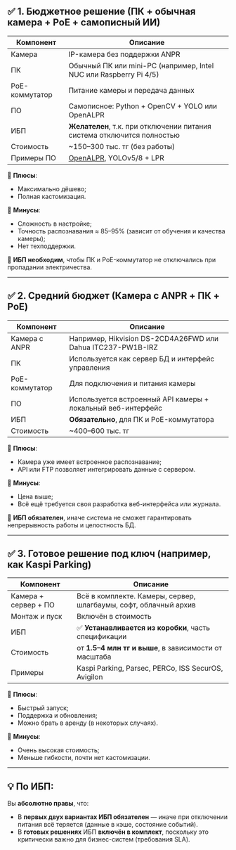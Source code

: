 ## ✅ **1. Бюджетное решение (ПК + обычная камера + PoE + самописный ИИ)**

| Компонент      | Описание                                                                |
| -------------- | ----------------------------------------------------------------------- |
| Камера         | IP-камера без поддержки ANPR                                            |
| ПК             | Обычный ПК или mini-PC (например, Intel NUC или Raspberry Pi 4/5)       |
| PoE-коммутатор | Питание камеры и передача данных                                        |
| ПО             | Самописное: Python + OpenCV + YOLO или OpenALPR                         |
| ИБП            | **Желателен**, т.к. при отключении питания система отключится полностью |
| Стоимость      | \~150–300 тыс. тг (без работы)                                          |
| Примеры ПО     | [OpenALPR](https://github.com/openalpr/openalpr), YOLOv5/8 + LPR        |

📌 **Плюсы**:

* Максимально дёшево;
* Полная кастомизация.

📌 **Минусы**:

* Сложность в настройке;
* Точность распознавания ≈ 85–95% (зависит от обучения и качества камеры);
* Нет техподдержки.

📌 **ИБП необходим**, чтобы ПК и PoE-коммутатор не отключались при пропадании электричества.

---

## ✅ **2. Средний бюджет (Камера с ANPR + ПК + PoE)**

| Компонент      | Описание                                                     |
| -------------- | ------------------------------------------------------------ |
| Камера с ANPR  | Например, Hikvision DS-2CD4A26FWD или Dahua ITC237-PW1B-IRZ  |
| ПК             | Используется как сервер БД и интерфейс управления            |
| PoE-коммутатор | Для подключения и питания камеры                             |
| ПО             | Используется встроенный API камеры + локальный веб-интерфейс |
| ИБП            | **Обязательно**, для ПК и PoE-коммутатора                    |
| Стоимость      | \~400–600 тыс. тг                                            |

📌 **Плюсы**:

* Камера уже имеет встроенное распознавание;
* API или FTP позволяет интегрировать данные с сервером.

📌 **Минусы**:

* Цена выше;
* Всё ещё требуется своя разработка веб-интерфейса или журнала.

📌 **ИБП обязателен**, иначе система не сможет гарантировать непрерывность работы и целостность БД.

---

## ✅ **3. Готовое решение под ключ (например, как Kaspi Parking)**

| Компонент            | Описание                                                         |
| -------------------- | ---------------------------------------------------------------- |
| Камера + сервер + ПО | Всё в комплекте. Камеры, сервер, шлагбаумы, софт, облачный архив |
| Монтаж и пуск        | Включён в стоимость                                              |
| ИБП                  | ✅ **Устанавливается из коробки**, часть спецификации             |
| Стоимость            | от **1.5–4 млн тг и выше**, в зависимости от масштаба            |
| Примеры              | Kaspi Parking, Parsec, PERCo, ISS SecurOS, Avigilon              |

📌 **Плюсы**:

* Быстрый запуск;
* Поддержка и обновления;
* Можно брать в аренду (в некоторых случаях).

📌 **Минусы**:

* Очень высокая стоимость;
* Меньше гибкости, почти нет кастомизации.

---

## 💡 По ИБП:

Вы **абсолютно правы**, что:

* В **первых двух вариантах ИБП обязателен** — иначе при отключении питания всё теряется (данные в кэше, состояние событий).
* В **готовых решениях** ИБП **включён в комплект**, поскольку это критически важно для бизнес-систем (требования SLA).